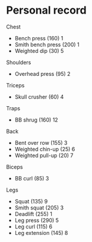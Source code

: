 # Personal record

Chest
- Bench press (160) 1
- Smith bench press (200) 1
- Weighted dip (30) 5

Shoulders
- Overhead press (95) 2

Triceps
- Skull crusher (60) 4

Traps
- BB shrug (160) 12

Back
- Bent over row (155) 3
- Weighted chin-up (25) 6
- Weighted pull-up (20) 7

Biceps
- BB curl (85) 3

Legs
- Squat (135) 9
- Smith squat (205) 3
- Deadlift (255) 1
- Leg press (290) 5
- Leg curl (115) 6
- Leg extension (145) 8